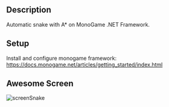 ## Description

Automatic snake with A* on MonoGame .NET Framework.

## Setup

Install and configure monogame framework: https://docs.monogame.net/articles/getting_started/index.html

## Awesome Screen

![screenSnake](https://github.com/user-attachments/assets/3e730dec-1033-42ed-b214-e27af897715d)

